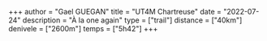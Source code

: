 +++
author = "Gael GUEGAN"
title = "UT4M Chartreuse"
date = "2022-07-24"
description = "À la one again"
type = ["trail"]
distance = ["40km"]
denivele = ["2600m"]
temps = ["5h42"]
+++
